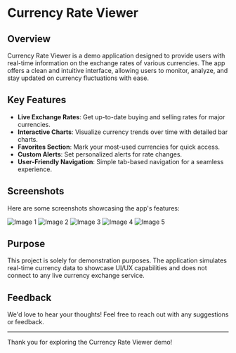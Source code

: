 
# Currency Rate Viewer

## Overview
Currency Rate Viewer is a demo application designed to provide users with real-time information on the exchange rates of various currencies. The app offers a clean and intuitive interface, allowing users to monitor, analyze, and stay updated on currency fluctuations with ease.

## Key Features
- **Live Exchange Rates**: Get up-to-date buying and selling rates for major currencies.
- **Interactive Charts**: Visualize currency trends over time with detailed bar charts.
- **Favorites Section**: Mark your most-used currencies for quick access.
- **Custom Alerts**: Set personalized alerts for rate changes.
- **User-Friendly Navigation**: Simple tab-based navigation for a seamless experience.

## Screenshots
Here are some screenshots showcasing the app's features:

![Image 1](/mnt/data/1.jpg)
![Image 2](/mnt/data/2.jpg)
![Image 3](/mnt/data/3.jpg)
![Image 4](/mnt/data/4.jpg)
![Image 5](/mnt/data/5.jpg)

## Purpose
This project is solely for demonstration purposes. The application simulates real-time currency data to showcase UI/UX capabilities and does not connect to any live currency exchange service.

## Feedback
We'd love to hear your thoughts! Feel free to reach out with any suggestions or feedback.

---

Thank you for exploring the Currency Rate Viewer demo!
